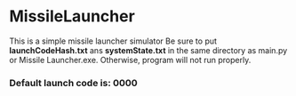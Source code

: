 # MissileLauncher
This is a simple missile launcher simulator
Be sure to put <b>launchCodeHash.txt</b> ans <b>systemState.txt</b> in the same directory as main.py or Missile Launcher.exe.
Otherwise, program will not run properly.

<h3><b>Default launch code is: 0000</b></h3>
